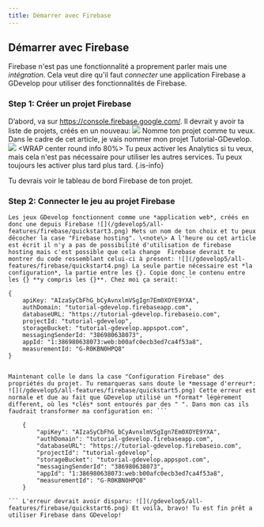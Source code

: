 ```yaml
---
title: Démarrer avec Firebase
---
```

##  Démarrer avec Firebase 

Firebase n'est pas une fonctionnalité a proprement parler mais une *intégration*. Cela veut dire qu'il faut *connecter* une application Firebase a GDevelop pour utiliser des fonctionnalités de Firebase.

### Step 1: Créer un projet Firebase

D’abord, va sur <https://console.firebase.google.com/>. Il devrait y avoir ta liste de projets, créés en un nouveau: ![](/gdevelop5/all-features/firebase/quickstart1.png) Nomme ton projet comme tu veux. Dans le cadre de cet article, je vais nommer mon projet Tutorial-GDevelop. ![](/gdevelop5/all-features/firebase/quickstart2.png) \<WRAP center round info 80%\> Tu peux activer les Analytics si tu veux, mais cela n'est pas nécessaire pour utiliser les autres services. Tu peux toujours les activer plus tard plus tard. {.is-info}

Tu devrais voir le tableau de bord Firebase de ton projet.

### Step 2: Connecter le jeu au projet Firebase

    Les jeux GDevelop fonctionnent comme une *application web*, créés en donc une depuis Firebase ![](/gdevelop5/all-features/firebase/quickstart3.png) Mets un nom de ton choix et tu peux décocher la case "Firebase hosting". \<note\> A l'heure ou cet article est écrit il n'y a pas de possibilité d'utilisation de firebase hosting mais c'est possible que cela change  Firebase devrait te montrer du code ressemblant celui-ci à present: ![](/gdevelop5/all-features/firebase/quickstart4.png) La seule partie nécessaire est *la configuration*, la partie entre les {}. Copie donc le contenu entre les {} **y compris les {}**. Chez moi ça serait: ```

    {
        apiKey: "AIzaSyCbFhG_bCyAvnxlmVSgIgn7Em0XOYE9YXA",
        authDomain: "tutorial-gdevelop.firebaseapp.com",
        databaseURL: "https://tutorial-gdevelop.firebaseio.com",
        projectId: "tutorial-gdevelop",
        storageBucket: "tutorial-gdevelop.appspot.com",
        messagingSenderId: "386980638073",
        appId: "1:386980638073:web:b00afc0ecb3ed7ca4f53a8",
        measurementId: "G-R0KBN0HPQ8"
    }

```

Maintenant colle le dans la case "Configuration Firebase" des propriétés du projet. Tu remarqueras sans doute le *message d'erreur*: ![](/gdevelop5/all-features/firebase/quickstart5.png) Cette erreur est normale et due au fait que GDevelop utilisé un *format* légèrement different, où les *clés* sont entourés par des " ". Dans mon cas ils faudrait transformer ma configuration en: ```

    {
        "apiKey": "AIzaSyCbFhG_bCyAvnxlmVSgIgn7Em0XOYE9YXA",
        "authDomain": "tutorial-gdevelop.firebaseapp.com",
        "databaseURL": "https://tutorial-gdevelop.firebaseio.com",
        "projectId": "tutorial-gdevelop",
        "storageBucket": "tutorial-gdevelop.appspot.com",
        "messagingSenderId": "386980638073",
        "appId": "1:386980638073:web:b00afc0ecb3ed7ca4f53a8",
        "measurementId": "G-R0KBN0HPQ8"
    }

``` L'erreur devrait avoir disparu: ![](/gdevelop5/all-features/firebase/quickstart6.png) Et voilà, bravo! Tu est fin prêt a utiliser Firebase dans GDevelop!
